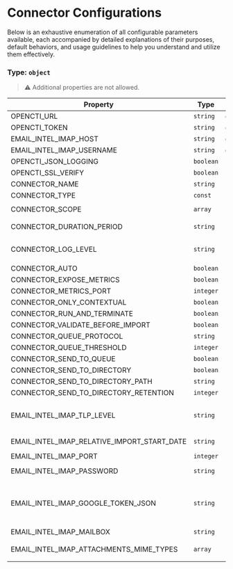 # Connector Configurations

Below is an exhaustive enumeration of all configurable parameters available, each accompanied by detailed explanations of their purposes, default behaviors, and usage guidelines to help you understand and utilize them effectively.

### Type: `object`

> ⚠️ Additional properties are not allowed.

| Property | Type | Required | Possible values | Default | Description |
| -------- | ---- | -------- | --------------- | ------- | ----------- |
| OPENCTI_URL | `string` | ✅ | Format: [`uri`](https://json-schema.org/understanding-json-schema/reference/string#built-in-formats) |  |  |
| OPENCTI_TOKEN | `string` | ✅ | string |  |  |
| EMAIL_INTEL_IMAP_HOST | `string` | ✅ | string |  |  |
| EMAIL_INTEL_IMAP_USERNAME | `string` | ✅ | string |  |  |
| OPENCTI_JSON_LOGGING | `boolean` |  | boolean | `true` |  |
| OPENCTI_SSL_VERIFY | `boolean` |  | boolean | `false` |  |
| CONNECTOR_NAME | `string` |  | string | `"Email Intel IMAP"` |  |
| CONNECTOR_TYPE | `const` |  | `EXTERNAL_IMPORT` | `"EXTERNAL_IMPORT"` |  |
| CONNECTOR_SCOPE | `array` |  | string | `["email-intel-imap"]` |  |
| CONNECTOR_DURATION_PERIOD | `string` |  | Format: [`duration`](https://json-schema.org/understanding-json-schema/reference/string#built-in-formats) | `"PT1H"` |  |
| CONNECTOR_LOG_LEVEL | `string` |  | `debug` `info` `warning` `error` `critical` |  |  |
| CONNECTOR_AUTO | `boolean` |  | boolean | `false` |  |
| CONNECTOR_EXPOSE_METRICS | `boolean` |  | boolean | `false` |  |
| CONNECTOR_METRICS_PORT | `integer` |  | integer | `9095` |  |
| CONNECTOR_ONLY_CONTEXTUAL | `boolean` |  | boolean | `false` |  |
| CONNECTOR_RUN_AND_TERMINATE | `boolean` |  | boolean | `false` |  |
| CONNECTOR_VALIDATE_BEFORE_IMPORT | `boolean` |  | boolean | `false` |  |
| CONNECTOR_QUEUE_PROTOCOL | `string` |  | string | `"amqp"` |  |
| CONNECTOR_QUEUE_THRESHOLD | `integer` |  | integer | `500` |  |
| CONNECTOR_SEND_TO_QUEUE | `boolean` |  | boolean | `true` |  |
| CONNECTOR_SEND_TO_DIRECTORY | `boolean` |  | boolean | `false` |  |
| CONNECTOR_SEND_TO_DIRECTORY_PATH | `string` |  | string | `null` |  |
| CONNECTOR_SEND_TO_DIRECTORY_RETENTION | `integer` |  | integer | `7` |  |
| EMAIL_INTEL_IMAP_TLP_LEVEL | `string` |  | `white` `clear` `green` `amber` `amber+strict` `red` | `"amber+strict"` |  |
| EMAIL_INTEL_IMAP_RELATIVE_IMPORT_START_DATE | `string` |  | Format: [`duration`](https://json-schema.org/understanding-json-schema/reference/string#built-in-formats) | `"P30D"` |  |
| EMAIL_INTEL_IMAP_PORT | `integer` |  | integer | `993` |  |
| EMAIL_INTEL_IMAP_PASSWORD | `string` |  | Format: [`password`](https://json-schema.org/understanding-json-schema/reference/string#built-in-formats) | `null` |  |
| EMAIL_INTEL_IMAP_GOOGLE_TOKEN_JSON | `string` |  | Format: [`password`](https://json-schema.org/understanding-json-schema/reference/string#built-in-formats) | `null` | Content of the token.json file from Google API |
| EMAIL_INTEL_IMAP_MAILBOX | `string` |  | string | `"INBOX"` |  |
| EMAIL_INTEL_IMAP_ATTACHMENTS_MIME_TYPES | `array` |  | string | `["application/pdf", "text/csv", "text/plain"]` |  |
